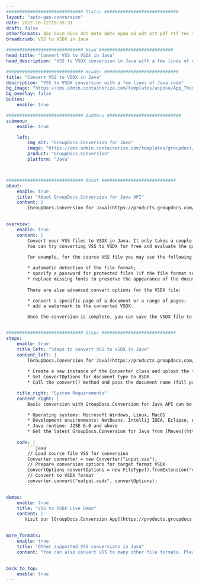 ```yaml
---
############################# Static ############################
layout: "auto-gen-conversion"
date: 2022-10-12T19:33:31
draft: false
otherformats: doc docm docx dot dotm dotx epub md odt ott pdf rtf tex txt vdx vsdm vsdx vssm vssx vstm vstx vsx vtx xps
breadcrumb: VSS to VSDX in Java

############################# Head ############################
head_title: "Convert VSS to VSDX in Java"
head_description: "VSS to VSDX conversion in Java with a few lines of code. Convert over 160 file formats using the GroupDocs document conversion API for Java"

############################# Header ############################
title: "Convert VSS to VSDX in Java"
description: "VSS to VSDX conversion with a few lines of Java code"
bg_image: "https://cms.admin.containerize.com/templates/aspose/App_Themes/V3/images/bg/header1.png"
bg_overlay: false
button:
    enable: true

############################# SubMenu ############################
submenu:
    enable: true

    left:
        img_alt: "GroupDocs.Conversion for Java"
        image: "https://cms.admin.containerize.com/templates/groupdocs/images/product-logos/90x90-noborder/groupdocs-conversion-java.png"
        product: "GroupDocs.Conversion"
        platform: "Java"



############################# About ############################
about:
    enable: true
    title: "About GroupDocs.Conversion for Java API"
    content: |
        [GroupDocs.Conversion for Java](https://products.groupdocs.com/conversion/java/) is an advanced file format conversion API for converting between popular image and document formats such as Microsoft Office, OpenDocument, PDF, HTML, email, CAD. and much more with just a few lines of code. The native API automatically detects the formats of the original documents and offers many options for customizing the converted documents. Along with the function of extracting information from a document, it also supports caching of the conversion results to the local disk by default. However, any type of cache storage can be supported by implementing the appropriate interfaces - Amazon S3, Dropbox, Google Drive, Windows Azure, Reddis, or any others.
    

overview:
    enable: true
    content: |
        Convert your VSS files to VSDX in Java. It only takes a couple of lines of Java code on any platform of your choice, such as Windows, Linux, macOS.
        You can try converting VSS to VSDX for free and evaluate the quality of the conversion results. Along with simple file conversion scripts, you can try more sophisticated options for loading the VSS source file and storing the VSDX output. 
        
        For example, for the source VSS file you may use the following load options:

        * automatic detection of the file format;
        * specify a password for protected files (if the file format supports it);
        * replace missing fonts to preserve the appearance of the document.
        
        There are also advanced convert options for the VSDX file:

        * convert a specific page of a document or a range of pages;
        * add a watermark to the converted VSDX.

        Once the conversion is complete, you can save the VSDX file to your local file path or to any third party storage such as FTP, Amazon S3, Google Drive, Dropbox etc. Please note - to convert VSS to VSDX, you do not need to install any additional software, such as MS Office, Open Office, Adobe Acrobat Reader etc.


############################# Steps ############################
steps:
    enable: true
    title_left: "Steps to convert VSS to VSDX in Java"
    content_left: |
        [GroupDocs.Conversion for Java](https://products.groupdocs.com/conversion/java/) allows developers to easily convert VSS file to VSDX with a few lines of code.
        
        * Create a new instance of the Converter class and upload the file VSS with the full path
        * Set ConvertOptions for document type to VSDX
        * Call the convert() method and pass the document name (full path) and format (VSDX) as a parameter

    title_right: "System Requirements"
    content_right: |
        Basic conversion with GroupDocs.Conversion for Java API can be done with just a few lines of code. Our APIs are supported on all major platforms and operating systems. Before executing the code below, make sure you have the following prerequisites installed on your system.

        * Operating systems: Microsoft Windows, Linux, MacOS
        * Development environments: NetBeans, Intellij IDEA, Eclipse, etc.
        * Java runtime: J2SE 6.0 and above
        * Get the latest GroupDocs.Conversion for Java from [Maven](https://repository.groupdocs.com/webapp/#/artifacts/browse/tree/General/repo/com/groupdocs/groupdocs-conversion)
         
    code: |
        ```java    
        // Load source file VSS for conversion
        Converter converter = new Converter("input.vss");
        // Prepare conversion options for target format VSDX
        ConvertOptions convertOptions = new FileType().fromExtension("vsdx").getConvertOptions();
        // Convert to VSDX format
        converter.convert("output.vsdx", convertOptions);
        ```

demos:
    enable: true
    title: "VSS to VSDX Live Demo"
    content: |
       Visit our [GroupDocs.Conversion App](https://products.groupdocs.app/conversion/family) website and try VSS to VSDX conversion now. The free demo has the following benefits
          

more_formats:
    enable: true
    title: "Other supported VSS conversions in Java"
    content: "You can also convert VSS to many other file formats. Please see the list below."
       
       
back_to_top:
    enable: true
---
```

